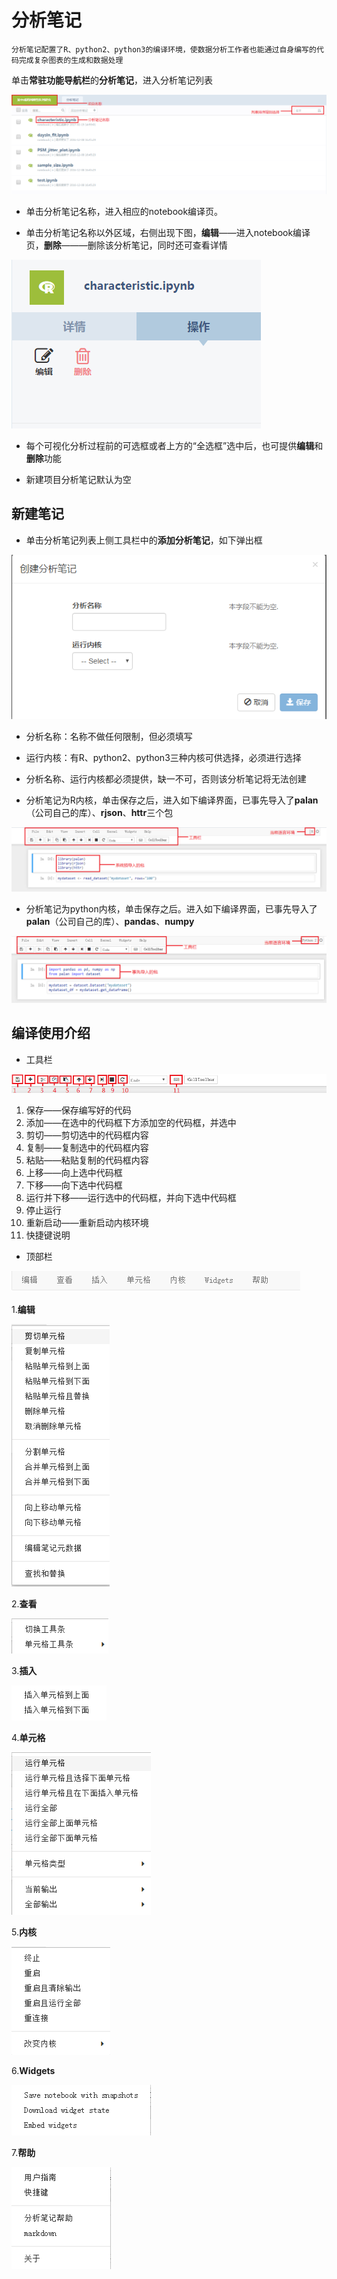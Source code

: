 
# 分析笔记

`分析笔记配置了R、python2、python3的编译环境，使数据分析工作者也能通过自身编写的代码完成复杂图表的生成和数据处理`

单击**常驻功能导航栏**的**分析笔记**，进入分析笔记列表

![](images/notebook-list.png)

* 单击分析笔记名称，进入相应的notebook编译页。

* 单击分析笔记名称以外区域，右侧出现下图，**编辑**——进入notebook编译页，**删除**———删除该分析笔记，同时还可查看详情

![](images/notebook-list-checked.png)

* 每个可视化分析过程前的可选框或者上方的“全选框”选中后，也可提供**编辑**和**删除**功能

* 新建项目分析笔记默认为空


## 新建笔记


* 单击分析笔记列表上侧工具栏中的**添加分析笔记**，如下弹出框

![](images/notebook-add.png)

* 分析名称：名称不做任何限制，但必须填写

* 运行内核：有R、python2、python3三种内核可供选择，必须进行选择

* 分析名称、运行内核都必须提供，缺一不可，否则该分析笔记将无法创建

* 分析笔记为R内核，单击保存之后，进入如下编译界面，已事先导入了**palan**（公司自己的库）、**rjson**、**httr**三个包

![](images/notebook-r-compile.png)

* 分析笔记为python内核，单击保存之后。进入如下编译界面，已事先导入了**palan**（公司自己的库）、**pandas**、**numpy**

![](images/notebook-python-compile.png)



## 编译使用介绍

* 工具栏

![](images/notebook-compile-toolbar.png)

1. 保存——保存编写好的代码
2. 添加——在选中的代码框下方添加空的代码框，并选中
3. 剪切——剪切选中的代码框内容
4. 复制——复制选中的代码框内容
5. 粘贴——粘贴复制的代码框内容
6. 上移——向上选中代码框
7. 下移——向下选中代码框
8. 运行并下移——运行选中的代码框，并向下选中代码框
9. 停止运行
10. 重新启动——重新启动内核环境
11. 快捷键说明


* 顶部栏

![](images/notebook-compile-header.png)

1.**编辑**

![](images/notebook-compile-header-edit.png)

2.**查看**

![](images/notebook-compile-header-view.png)

3.**插入**

![](images/notebook-compile-header-insert.png)

4.**单元格**

![](images/notebook-compile-header-cell.png)

5.**内核**

![](images/notebook-compile-header-kernel.png)

6.**Widgets**

![](images/notebook-compile-header-widgets.png)

7.**帮助**

![](images/notebook-compile-header-help.png)









